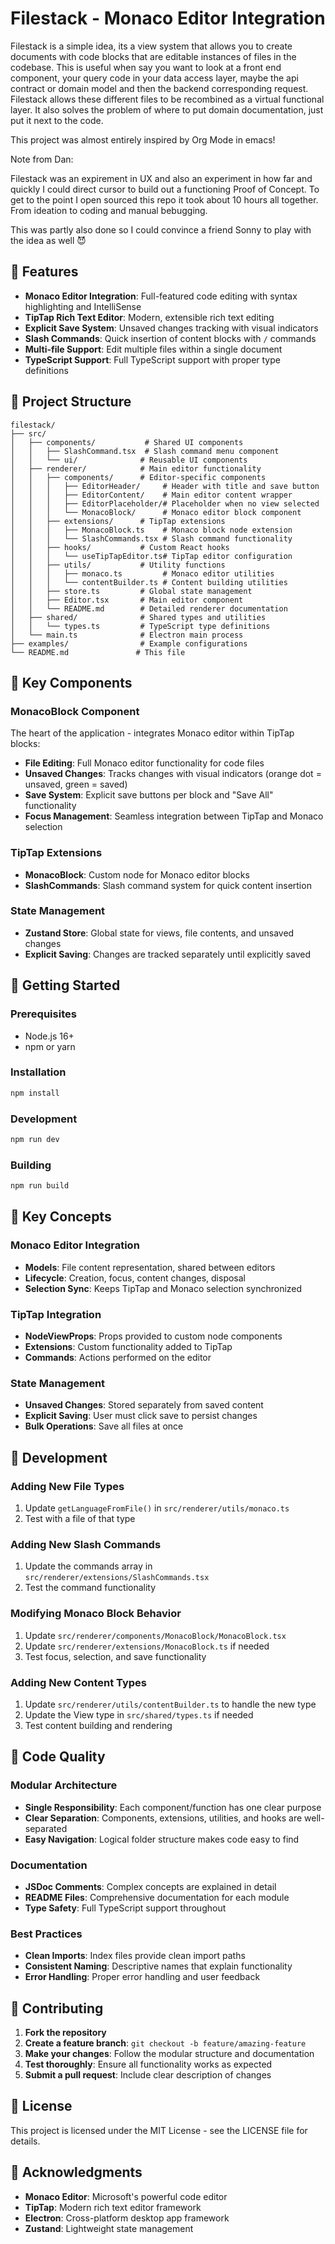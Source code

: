 # Filestack - Monaco Editor Integration

Filestack is a simple idea, its a view system that allows you to create documents with code blocks that are editable instances of files in the codebase. This is useful when say you want to look at a front end component, your query code in your data access layer, maybe the api contract or domain model and then the backend corresponding request. Filestack allows these different files to be recombined as a virtual functional layer. It also solves the problem of where to put domain documentation, just put it next to the code.

This project was almost entirely inspired by Org Mode in emacs!

Note from Dan:

Filestack was an expirement in UX and also an experiment in how far and quickly I could direct cursor to build out a functioning Proof of Concept. 
To get to the point I open sourced this repo it took about 10 hours all together. From ideation to coding and manual bebugging.

This was partly also done so I could convince a friend Sonny to play with the idea as well 😈

## 🚀 Features

- **Monaco Editor Integration**: Full-featured code editing with syntax highlighting and IntelliSense
- **TipTap Rich Text Editor**: Modern, extensible rich text editing
- **Explicit Save System**: Unsaved changes tracking with visual indicators
- **Slash Commands**: Quick insertion of content blocks with `/` commands
- **Multi-file Support**: Edit multiple files within a single document
- **TypeScript Support**: Full TypeScript support with proper type definitions

## 📁 Project Structure

```
filestack/
├── src/
│   ├── components/           # Shared UI components
│   │   ├── SlashCommand.tsx  # Slash command menu component
│   │   └── ui/              # Reusable UI components
│   ├── renderer/            # Main editor functionality
│   │   ├── components/      # Editor-specific components
│   │   │   ├── EditorHeader/     # Header with title and save button
│   │   │   ├── EditorContent/    # Main editor content wrapper
│   │   │   ├── EditorPlaceholder/# Placeholder when no view selected
│   │   │   └── MonacoBlock/      # Monaco editor block component
│   │   ├── extensions/      # TipTap extensions
│   │   │   ├── MonacoBlock.ts    # Monaco block node extension
│   │   │   └── SlashCommands.tsx # Slash command functionality
│   │   ├── hooks/           # Custom React hooks
│   │   │   └── useTipTapEditor.ts# TipTap editor configuration
│   │   ├── utils/           # Utility functions
│   │   │   ├── monaco.ts         # Monaco editor utilities
│   │   │   └── contentBuilder.ts # Content building utilities
│   │   ├── store.ts         # Global state management
│   │   ├── Editor.tsx       # Main editor component
│   │   └── README.md        # Detailed renderer documentation
│   ├── shared/              # Shared types and utilities
│   │   └── types.ts         # TypeScript type definitions
│   └── main.ts              # Electron main process
├── examples/                # Example configurations
└── README.md               # This file
```

## 🧩 Key Components

### MonacoBlock Component
The heart of the application - integrates Monaco editor within TipTap blocks:
- **File Editing**: Full Monaco editor functionality for code files
- **Unsaved Changes**: Tracks changes with visual indicators (orange dot = unsaved, green = saved)
- **Save System**: Explicit save buttons per block and "Save All" functionality
- **Focus Management**: Seamless integration between TipTap and Monaco selection

### TipTap Extensions
- **MonacoBlock**: Custom node for Monaco editor blocks
- **SlashCommands**: Slash command system for quick content insertion

### State Management
- **Zustand Store**: Global state for views, file contents, and unsaved changes
- **Explicit Saving**: Changes are tracked separately until explicitly saved

## 🚀 Getting Started

### Prerequisites
- Node.js 16+
- npm or yarn

### Installation
```bash
npm install
```

### Development
```bash
npm run dev
```

### Building
```bash
npm run build
```

## 🎯 Key Concepts

### Monaco Editor Integration
- **Models**: File content representation, shared between editors
- **Lifecycle**: Creation, focus, content changes, disposal
- **Selection Sync**: Keeps TipTap and Monaco selection synchronized

### TipTap Integration
- **NodeViewProps**: Props provided to custom node components
- **Extensions**: Custom functionality added to TipTap
- **Commands**: Actions performed on the editor

### State Management
- **Unsaved Changes**: Stored separately from saved content
- **Explicit Saving**: User must click save to persist changes
- **Bulk Operations**: Save all files at once

## 🔧 Development

### Adding New File Types
1. Update `getLanguageFromFile()` in `src/renderer/utils/monaco.ts`
2. Test with a file of that type

### Adding New Slash Commands
1. Update the commands array in `src/renderer/extensions/SlashCommands.tsx`
2. Test the command functionality

### Modifying Monaco Block Behavior
1. Update `src/renderer/components/MonacoBlock/MonacoBlock.tsx`
2. Update `src/renderer/extensions/MonacoBlock.ts` if needed
3. Test focus, selection, and save functionality

### Adding New Content Types
1. Update `src/renderer/utils/contentBuilder.ts` to handle the new type
2. Update the View type in `src/shared/types.ts` if needed
3. Test content building and rendering

## 📝 Code Quality

### Modular Architecture
- **Single Responsibility**: Each component/function has one clear purpose
- **Clear Separation**: Components, extensions, utilities, and hooks are well-separated
- **Easy Navigation**: Logical folder structure makes code easy to find

### Documentation
- **JSDoc Comments**: Complex concepts are explained in detail
- **README Files**: Comprehensive documentation for each module
- **Type Safety**: Full TypeScript support throughout

### Best Practices
- **Clean Imports**: Index files provide clean import paths
- **Consistent Naming**: Descriptive names that explain functionality
- **Error Handling**: Proper error handling and user feedback

## 🤝 Contributing

1. **Fork the repository**
2. **Create a feature branch**: `git checkout -b feature/amazing-feature`
3. **Make your changes**: Follow the modular structure and documentation
4. **Test thoroughly**: Ensure all functionality works as expected
5. **Submit a pull request**: Include clear description of changes

## 📄 License

This project is licensed under the MIT License - see the LICENSE file for details.

## 🙏 Acknowledgments

- **Monaco Editor**: Microsoft's powerful code editor
- **TipTap**: Modern rich text editor framework
- **Electron**: Cross-platform desktop app framework
- **Zustand**: Lightweight state management 
